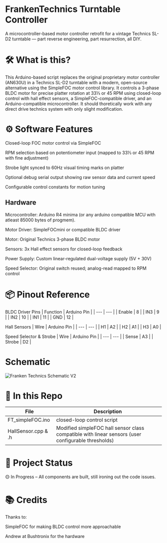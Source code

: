 # FrankenTechnics Turntable Controller

A microcontroller-based motor controller retrofit for a vintage Technics SL-D2 turntable — part reverse engineering, part resurrection, all DIY.

# 🛠 What is this?
This Arduino-based script replaces the original proprietary motor controller (AN630U) in a Technics SL-D2 turntable with a modern, open-source alternative using the SimpleFOC motor control 
library. It controls a 3-phase BLDC motor for precise platter rotation at 33⅓ or 45 RPM using closed-loop control with hall effect sensors, a SimpleFOC-compatible driver, and an 
Arduino-compatible microcontroller. It should thoretically work with any direct drive technics system with only slight modification.

# ⚙️ Software Features
Closed-loop FOC motor control via SimpleFOC

RPM selection based on potentiometer input (mapped to 33⅓ or 45 RPM with fine adjustment)

Strobe light synced to 60Hz visual timing marks on platter

Optional debug serial output showing raw sensor data and current speed

Configurable control constants for motion tuning

## Hardware
Microcontroller: Arduino R4 minima (or any arduino compatible MCU with atleast 85000 bytes of progmem).

Motor Driver: SimpleFOCmini or compatible BLDC driver

Motor: Original Technics 3-phase BLDC motor

Sensors: 3x Hall effect sensors for closed-loop feedback

Power Supply: Custom linear-regulated dual-voltage supply (5V + 30V)

Speed Selector: Original switch reused; analog-read mapped to RPM control

# 📦 Pinout Reference
BLDC Driver Pins
| Function | Arduino Pin |
| --- | --- | 
| Enable | 8 |
| IN3 | 9 |
| IN2	| 10 |
| IN1	| 11 |
| GND	| 12 |

Hall Sensors 
| Wire | Arduino Pin |
| --- | --- |
| H1 | A2 |
| H2 | A1 |
| H3 | A0 |

Speed Selector & Strobe
| Wire | Arduino Pin |
| --- | --- |
| Sense | A3 |
| Strobe | D2 |

# Schematic
![Franken Technics Schematic V2](https://github.com/user-attachments/assets/d90157ee-9dd6-4767-9f3a-3789fda2f242)

# 🧠 In this Repo

| File | Description |
| --- | --- |
| FT_simpleFOC.ino | closed-loop control script |
| HallSensor.cpp & .h | Modified simpleFOC hall sensor class compatible with linear sensors (user configurable thresholds) |

# 🚧 Project Status
🟡 In Progress – All components are built, still ironing out the code issues.

# 📚 Credits
Thanks to:

SimpleFOC for making BLDC control more approachable

Andrew at Bushtronix for the hardware
